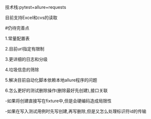 技术栈:pytest+allure+requests

目前支持Excel和cvs的读取


#仍待完善点

1.常量配置表

2.目前url指定有限制

3.更详细的日志和分级

4.垃圾信息的筛除

5.解决目前自动化脚本依赖本地allure程序的问题

6.怎么更好的测试删除操作(删除最好先创建),接口关联

  -如果将创建直接写在fixture中,但是会硬编码造成局限性

  -如果在写入测试用例时先写创建,再写删除,但是又怎么处理标识符id的传输
